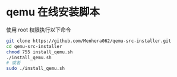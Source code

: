 # qemu 在线安装脚本
使用 root 权限执行以下命令
```bash
git clone https://github.com/Menhera062/qemu-src-installer.git
cd qemu-src-installer
chmod 755 install_qemu.sh
./install_qemu.sh
# 或者
sudo ./install_qemu.sh
```

